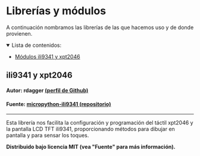 # Librerías y módulos
A continuación nombramos las librerías de las que hacemos uso y de donde provienen.

<details open>
<summary>Lista de contenidos:</summary>
<ul>
<li><a href="#ili9341-y-xpt2046">Módulos ili9341 y xpt2046</a></li>
</ul>
</details>

## ili9341 y xpt2046
#### **Autor**: rdagger [(perfil de Github)](https://github.com/rdagger)
#### **Fuente**: [micropython-ili9341 (repositorio)](https://github.com/rdagger/micropython-ili9341)
---
Esta librería nos facilita la configuración y programación del táctil xpt2046 y la pantalla LCD TFT ili9341, proporcionando métodos para dibujar en pantalla y para sensar los toques.

**Distribuido bajo licencia MIT (vea "Fuente" para más información).**